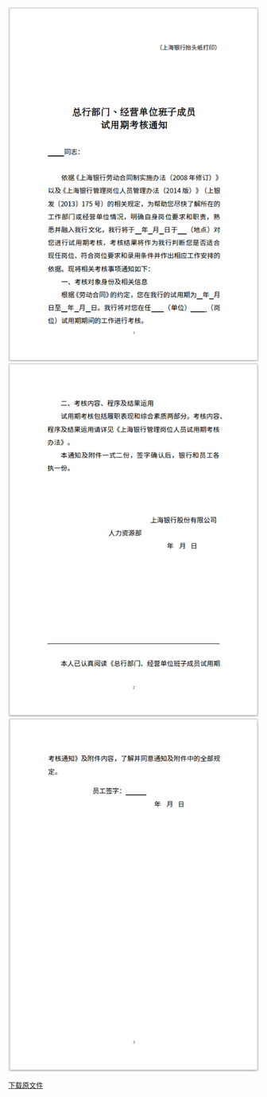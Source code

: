 ![附件1-1：总行部门、经营单位班子成员试用期考核通知](/images/2-1-1-1-1.png)
![附件1-1：总行部门、经营单位班子成员试用期考核通知](/images/2-1-1-1-2.png)
![附件1-1：总行部门、经营单位班子成员试用期考核通知](/images/2-1-1-1-3.png)


[下载原文件](http://pan.baidu.com/s/1gf0Sbtx)
